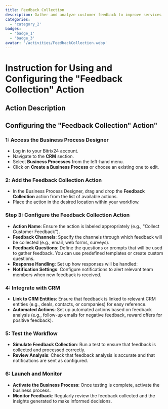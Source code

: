 ```yaml
---
title: Feedback Collection
description: Gather and analyze customer feedback to improve services
categories: 
  - 'category_2'
badges: 
  - 'badge_1'
  - 'badge_3'
avatar: '/activities/FeedbackCollection.webp'
---
```


# Instruction for Using and Configuring the "Feedback Collection" Action

## Action Description

## Configuring the "Feedback Collection" Action"

###  1: Access the Business Process Designer
- Log in to your Bitrix24 account.
- Navigate to the **CRM** section.
- Select **Business Processes** from the left-hand menu.
- Click on **Create a Business Process** or choose an existing one to edit.

### 2: Add the Feedback Collection Action
- In the Business Process Designer, drag and drop the **Feedback Collection** action from the list of available actions.
- Place the action in the desired location within your workflow.

### Step 3: Configure the Feedback Collection Action
- **Action Name**: Ensure the action is labeled appropriately (e.g., "Collect Customer Feedback").
- **Feedback Channels**: Specify the channels through which feedback will be collected (e.g., email, web forms, surveys).
- **Feedback Questions**: Define the questions or prompts that will be used to gather feedback. You can use predefined templates or create custom questions.
- **Response Handling**: Set up how responses will be handled:
- **Notification Settings**: Configure notifications to alert relevant team members when new feedback is received.

###  4: Integrate with CRM
- **Link to CRM Entities**: Ensure that feedback is linked to relevant CRM entities (e.g., deals, contacts, or companies) for easy reference.
- **Automated Actions**: Set up automated actions based on feedback analysis (e.g., follow-up emails for negative feedback, reward offers for positive feedback).

###  5: Test the Workflow
- **Simulate Feedback Collection**: Run a test to ensure that feedback is collected and processed correctly.
- **Review Analysis**: Check that feedback analysis is accurate and that notifications are sent as configured.

### 6: Launch and Monitor
- **Activate the Business Process**: Once testing is complete, activate the business process.
- **Monitor Feedback**: Regularly review the feedback collected and the insights generated to make informed decisions.

